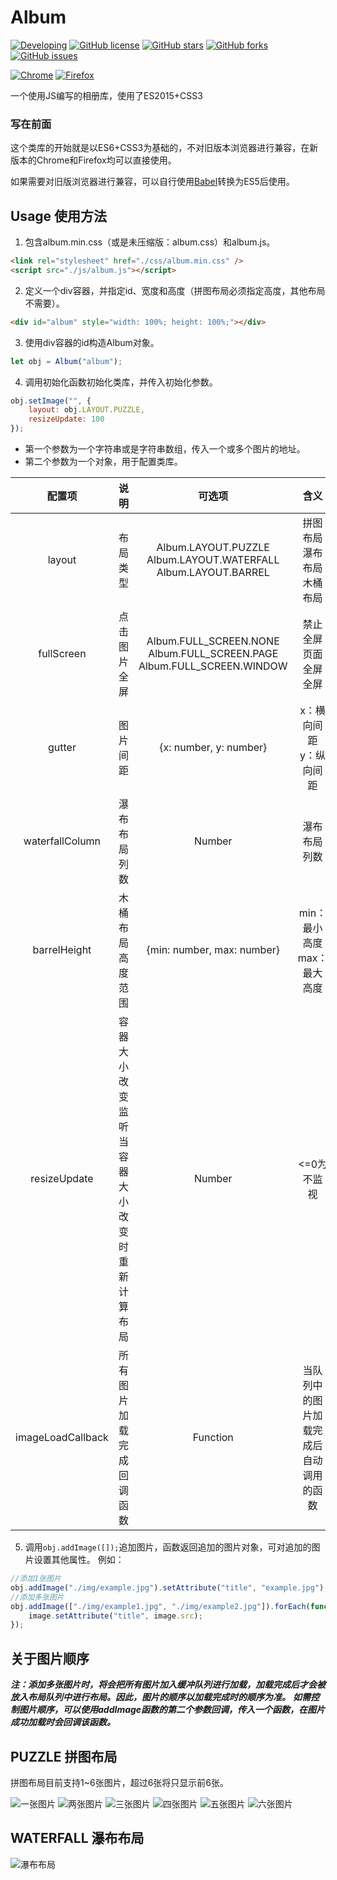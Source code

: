 # Album
[![Developing](https://img.shields.io/badge/Album-developing-yellow.svg)](https://github.com/772807886/Album)
[![GitHub license](https://img.shields.io/badge/license-AGPL-blue.svg)](https://raw.githubusercontent.com/772807886/Album/master/LICENSE)
[![GitHub stars](https://img.shields.io/github/stars/772807886/Album.svg)](https://github.com/772807886/Album/stargazers)
[![GitHub forks](https://img.shields.io/github/forks/772807886/Album.svg)](https://github.com/772807886/Album/network)
[![GitHub issues](https://img.shields.io/github/issues/772807886/Album.svg)](https://github.com/772807886/Album/issues)

[![Chrome](https://img.shields.io/badge/Chrome-52.0%20Tested-F19A11.svg)](https://github.com/772807886/Album)
[![Firefox](https://img.shields.io/badge/Firefox-47.0%20Tested-1A6EAF.svg)](https://github.com/772807886/Album)

一个使用JS编写的相册库，使用了ES2015+CSS3

### 写在前面
这个类库的开始就是以ES6+CSS3为基础的，不对旧版本浏览器进行兼容，在新版本的Chrome和Firefox均可以直接使用。

如果需要对旧版浏览器进行兼容，可以自行使用[Babel](https://babeljs.io/repl/)转换为ES5后使用。

## Usage 使用方法
1. 包含album.min.css（或是未压缩版：album.css）和album.js。
```html
<link rel="stylesheet" href="./css/album.min.css" />
<script src="./js/album.js"></script>
```
2. 定义一个div容器，并指定id、宽度和高度（拼图布局必须指定高度，其他布局不需要）。
```html
<div id="album" style="width: 100%; height: 100%;"></div>
```
3. 使用div容器的id构造Album对象。
```javascript
let obj = Album("album");
```
4. 调用初始化函数初始化类库，并传入初始化参数。
```javascript
obj.setImage("", {
    layout: obj.LAYOUT.PUZZLE,
    resizeUpdate: 100
});
```
* 第一个参数为一个字符串或是字符串数组，传入一个或多个图片的地址。
* 第二个参数为一个对象，用于配置类库。

|配置项|说明|可选项|含义|默认值|
|:---:|:---:|:---:|:---:|:---:|
|layout|布局类型|Album.LAYOUT.PUZZLE<br />Album.LAYOUT.WATERFALL<br />Album.LAYOUT.BARREL|拼图布局<br />瀑布布局<br />木桶布局|Album.LAYOUT.WATERFALL|
|fullScreen|点击图片全屏|Album.FULL_SCREEN.NONE<br />Album.FULL_SCREEN.PAGE<br />Album.FULL_SCREEN.WINDOW|禁止全屏<br />页面全屏<br />全屏|Album.FULL_SCREEN.NONE|
|gutter|图片间距|{x: number, y: number}|x：横向间距<br />y：纵向间距|{x: 0, y: 0}|
|waterfallColumn|瀑布布局列数|Number|瀑布布局列数|4|
|barrelHeight|木桶布局高度范围|{min: number, max: number}|min：最小高度<br />max：最大高度||
|resizeUpdate|容器大小改变监听<br />当容器大小改变时重新计算布局|Number|<=0为不监视|不监视|
|imageLoadCallback|所有图片加载完成回调函数|Function|当队列中的图片加载完成后自动调用的函数|undefined|

5. 调用```obj.addImage([]);```追加图片，函数返回追加的图片对象，可对追加的图片设置其他属性。
例如：
```javascript
//添加1张图片
obj.addImage("./img/example.jpg").setAttribute("title", "example.jpg");
//添加多张图片
obj.addImage(["./img/example1.jpg", "./img/example2.jpg"]).forEach(function(image) {
    image.setAttribute("title", image.src);
});
```
## 关于图片顺序
***注：添加多张图片时，将会把所有图片加入缓冲队列进行加载，加载完成后才会被放入布局队列中进行布局。因此，图片的顺序以加载完成时的顺序为准。***
***如需控制图片顺序，可以使用addImage函数的第二个参数回调，传入一个函数，在图片成功加载时会回调该函数。***

## PUZZLE 拼图布局
拼图布局目前支持1~6张图片，超过6张将只显示前6张。

![一张图片](https://github.com/772807886/Album/raw/master/demo/puzzle/puzzle-1.png)
![两张图片](https://github.com/772807886/Album/raw/master/demo/puzzle/puzzle-2.png)
![三张图片](https://github.com/772807886/Album/raw/master/demo/puzzle/puzzle-3.png)
![四张图片](https://github.com/772807886/Album/raw/master/demo/puzzle/puzzle-4.png)
![五张图片](https://github.com/772807886/Album/raw/master/demo/puzzle/puzzle-5.png)
![六张图片](https://github.com/772807886/Album/raw/master/demo/puzzle/puzzle-6.png)

## WATERFALL 瀑布布局

![瀑布布局](https://github.com/772807886/Album/raw/master/demo/waterfall/waterfall-1.png)

